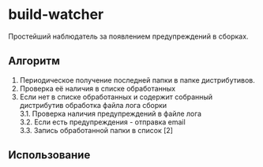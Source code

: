 # build-watcher

Простейший наблюдатель за появлением предупреждений в сборках. 

## Алгоритм

 1. Периодическое получение последней папки в папке дистрибутивов.
 2. Проверка её наличия в списке обработанных
 3. Если нет в списке обработанных и содержит собранный дистрибутив обработка файла лога сборки  
   3.1. Проверка наличия предупреждений в файле лога  
   3.2. Если есть предупреждения - отправка email  
   3.3. Запись обработанной папки в список [2]

## Использование
